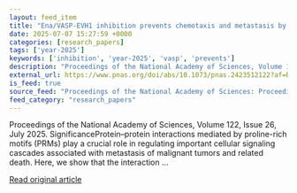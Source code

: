 ```yaml
---
layout: feed_item
title: "Ena/VASP-EVH1 inhibition prevents chemotaxis and metastasis by blocking the EVH1–WAVE2 interaction"
date: 2025-07-07 15:27:59 +0000
categories: [research_papers]
tags: ['year-2025']
keywords: ['inhibition', 'year-2025', 'vasp', 'prevents']
description: "Proceedings of the National Academy of Sciences, Volume 122, Issue 26, July 2025"
external_url: https://www.pnas.org/doi/abs/10.1073/pnas.2423512122?af=R
is_feed: true
source_feed: "Proceedings of the National Academy of Sciences: Proceedings of the National Academy of Sciences: Table of Contents"
feed_category: "research_papers"
---
```


Proceedings of the National Academy of Sciences, Volume 122, Issue 26, July 2025. SignificanceProtein–protein interactions mediated by proline-rich motifs (PRMs) play a crucial role in regulating important cellular signaling cascades associated with metastasis of malignant tumors and related death. Here, we show that the interaction ...

[Read original article](https://www.pnas.org/doi/abs/10.1073/pnas.2423512122?af=R)
